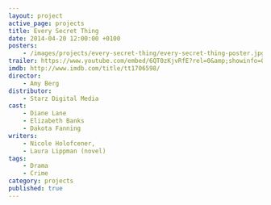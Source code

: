 ```yaml
---
layout: project
active_page: projects
title: Every Secret Thing
date: 2014-04-20 12:00:00 +0100
posters:
    - /images/projects/every-secret-thing/every-secret-thing-poster.jpg
trailer: https://www.youtube.com/embed/6QT0zKjvRfE?rel=0&amp;showinfo=0
imdb: http://www.imdb.com/title/tt1706598/
director:
    - Amy Berg
distributor:
    - Starz Digital Media
cast:
    - Diane Lane
    - Elizabeth Banks
    - Dakota Fanning
writers:
    - Nicole Holofcener,
    - Laura Lippman (novel)
tags:
    - Drama
    - Crime
category: projects
published: true
---
```

